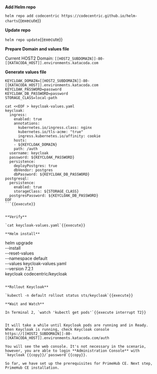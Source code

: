 **Add Helm repo**

`helm repo add codecentric https://codecentric.github.io/helm-charts`{{execute}}

**Update repo**

`helm repo update`{{execute}}

**Prepare Domain and values file**

Current HOST2 Domain: `[[HOST2_SUBDOMAIN]]-80-[[KATACODA_HOST]].environments.katacoda.com`

**Generate values file**

```
KEYCLOAK_DOMAIN=[[HOST2_SUBDOMAIN]]-80-[[KATACODA_HOST]].environments.katacoda.com
KEYCLOAK_PASSWORD=password
KEYCLOAK_DB_PASSWORD=password
STORAGE_CLASS=local-path

cat <<EOF > keycloak-values.yaml
keycloak:
  ingress:
    enabled: true
    annotations:      
      kubernetes.io/ingress.class: nginx
      kubernetes.io/tls-acme: "true"    
      ingress.kubernetes.io/affinity: cookie
    hosts:
    - ${KEYCLOAK_DOMAIN}
    path: /auth
  username: keycloak
  password: ${KEYCLOAK_PASSWORD}
  persistence:    
    deployPostgres: true
    dbVendor: postgres
    dbPassword: ${KEYCLOAK_DB_PASSWORD}
postgresql:
  persistence:
    enabled: true
    storageClass: ${STORAGE_CLASS}
  postgresPassword: ${KEYCLOAK_DB_PASSWORD}
EOF
```{{execute}}


**Verify**

`cat keycloak-values.yaml`{{execute}}

**Helm install**

```
helm upgrade \
  --install \
  --reset-values \
  --namespace default  \
  --values keycloak-values.yaml \
  --version 7.2.1 \
  keycloak codecentric/keycloak
```{{execute}}

**Rollout Keycloak**

`kubectl -n default rollout status sts/keycloak`{{execute}}

**Wait and Watch**

In Terminal 2, `watch 'kubectl get pods'`{{execute interrupt T2}}


It will take a while until Keycloak pods are running and in Ready. When Keycloak is running, check Keycloak console https://[[HOST2_SUBDOMAIN]]-80-[[KATACODA_HOST]].environments.katacoda.com/auth

You will see the web console. It's not necessary in the scenario, however, you are able to login **Administration Console** with `keycloak`{{copy}}/`password`{{copy}}.

So far, we have set up the prerequisites for PrimeHub CE. Next step, PrimeHub CE installation.
